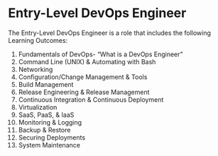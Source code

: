 # Entry-Level DevOps Engineer

The Entry-Level DevOps Engineer is a role that includes the following Learning Outcomes:

1. Fundamentals of DevOps- “What is a DevOps Engineer”
2. Command Line (UNIX) & Automating with Bash
3. Networking
4. Configuration/Change Management & Tools 
5. Build Management
6. Release Engineering & Release Management
7. Continuous Integration & Continuous Deployment
8. Virtualization 
9. SaaS, PaaS, & IaaS
10. Monitoring & Logging
11. Backup & Restore
12. Securing Deployments
13. System Maintenance
